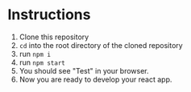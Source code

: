 # Instructions

1. Clone this repository
2. `cd` into the root directory of the cloned repository
3. run `npm i`
4. run `npm start`
5. You should see "Test" in your browser.
6. Now you are ready to develop your react app.